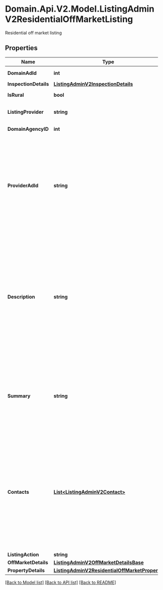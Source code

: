 # Domain.Api.V2.Model.ListingAdminV2ResidentialOffMarketListing
Residential off market listing
## Properties

Name | Type | Description | Notes
------------ | ------------- | ------------- | -------------
**DomainAdId** | **int** | Domain Ad ID | [optional] [readonly] 
**InspectionDetails** | [**ListingAdminV2InspectionDetails**](ListingAdminV2InspectionDetails.md) |  | [optional] 
**IsRural** | **bool** | True if the property is rural | [optional] [readonly] 
**ListingProvider** | **string** | A string identifying the data provider | [optional] 
**DomainAgencyID** | **int** | The Domain Agency ID | 
**ProviderAdId** | **string** | External Advertisement Id of up to 50 characters will be stored.&lt;br /&gt;  This value is used to identify an Advertisement for updates and should be unique for listing provider.&lt;br /&gt;  This value is case-insensitive (meaning AAAA will update aaaa). | 
**Description** | **string** | Description of the property.  6000 characters in length. The following HTML elements are permitted: &amp;lt;br /&amp;gt;, &amp;lt;p&amp;gt;&amp;lt;/p&amp;gt;, &amp;amp;nbsp;. HTML must be well-formed.  Carriage Returns are interpreted as line breaks. Foreign characters must be HTML encoded, e.g., façade for façade | [optional] 
**Summary** | **string** | &#39;Headline&#39; Any HTML stripped out.  If the Summary is less than 80 characters long then the description is concatenated to it and the total trimmed to 250 characters. | [optional] 
**Contacts** | [**List&lt;ListingAdminV2Contact&gt;**](ListingAdminV2Contact.md) | Minimum required attributes: First name, last name and E-mail.  If the DomainAgentId is provided, contact information will be based on the existing agent found for that id.  Otherwise first name, last name and email will be used to find the matching contact. A new contact will be created if no contact can be found. | [optional] 
**ListingAction** | **string** | Sale or Rent | 
**OffMarketDetails** | [**ListingAdminV2OffMarketDetailsBase**](ListingAdminV2OffMarketDetailsBase.md) |  | 
**PropertyDetails** | [**ListingAdminV2ResidentialOffMarketProperty**](ListingAdminV2ResidentialOffMarketProperty.md) |  | 

[[Back to Model list]](../README.md#documentation-for-models) [[Back to API list]](../README.md#documentation-for-api-endpoints) [[Back to README]](../README.md)

